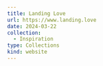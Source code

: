 ```yaml
---
title: Landing Love
url: https://www.landing.love
date: 2024-03-22
collection:
  - Inspiration
type: Collections
kind: website
---
```

